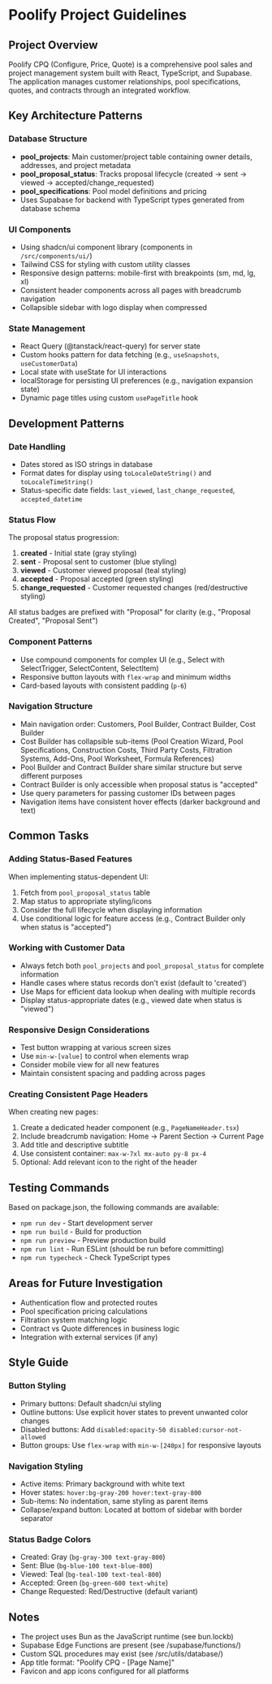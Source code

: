 # Poolify Project Guidelines

## Project Overview
Poolify CPQ (Configure, Price, Quote) is a comprehensive pool sales and project management system built with React, TypeScript, and Supabase. The application manages customer relationships, pool specifications, quotes, and contracts through an integrated workflow.

## Key Architecture Patterns

### Database Structure
- **pool_projects**: Main customer/project table containing owner details, addresses, and project metadata
- **pool_proposal_status**: Tracks proposal lifecycle (created → sent → viewed → accepted/change_requested)
- **pool_specifications**: Pool model definitions and pricing
- Uses Supabase for backend with TypeScript types generated from database schema

### UI Components
- Using shadcn/ui component library (components in `/src/components/ui/`)
- Tailwind CSS for styling with custom utility classes
- Responsive design patterns: mobile-first with breakpoints (sm, md, lg, xl)
- Consistent header components across all pages with breadcrumb navigation
- Collapsible sidebar with logo display when compressed

### State Management
- React Query (@tanstack/react-query) for server state
- Custom hooks pattern for data fetching (e.g., `useSnapshots`, `useCustomerData`)
- Local state with useState for UI interactions
- localStorage for persisting UI preferences (e.g., navigation expansion state)
- Dynamic page titles using custom `usePageTitle` hook

## Development Patterns

### Date Handling
- Dates stored as ISO strings in database
- Format dates for display using `toLocaleDateString()` and `toLocaleTimeString()`
- Status-specific date fields: `last_viewed`, `last_change_requested`, `accepted_datetime`

### Status Flow
The proposal status progression:
1. **created** - Initial state (gray styling)
2. **sent** - Proposal sent to customer (blue styling)
3. **viewed** - Customer viewed proposal (teal styling)
4. **accepted** - Proposal accepted (green styling)
5. **change_requested** - Customer requested changes (red/destructive styling)

All status badges are prefixed with "Proposal" for clarity (e.g., "Proposal Created", "Proposal Sent")

### Component Patterns
- Use compound components for complex UI (e.g., Select with SelectTrigger, SelectContent, SelectItem)
- Responsive button layouts with `flex-wrap` and minimum widths
- Card-based layouts with consistent padding (`p-6`)

### Navigation Structure
- Main navigation order: Customers, Pool Builder, Contract Builder, Cost Builder
- Cost Builder has collapsible sub-items (Pool Creation Wizard, Pool Specifications, Construction Costs, Third Party Costs, Filtration Systems, Add-Ons, Pool Worksheet, Formula References)
- Pool Builder and Contract Builder share similar structure but serve different purposes
- Contract Builder is only accessible when proposal status is "accepted"
- Use query parameters for passing customer IDs between pages
- Navigation items have consistent hover effects (darker background and text)

## Common Tasks

### Adding Status-Based Features
When implementing status-dependent UI:
1. Fetch from `pool_proposal_status` table
2. Map status to appropriate styling/icons
3. Consider the full lifecycle when displaying information
4. Use conditional logic for feature access (e.g., Contract Builder only when status is "accepted")

### Working with Customer Data
- Always fetch both `pool_projects` and `pool_proposal_status` for complete information
- Handle cases where status records don't exist (default to 'created')
- Use Maps for efficient data lookup when dealing with multiple records
- Display status-appropriate dates (e.g., viewed date when status is "viewed")

### Responsive Design Considerations
- Test button wrapping at various screen sizes
- Use `min-w-[value]` to control when elements wrap
- Consider mobile view for all new features
- Maintain consistent spacing and padding across pages

### Creating Consistent Page Headers
When creating new pages:
1. Create a dedicated header component (e.g., `PageNameHeader.tsx`)
2. Include breadcrumb navigation: Home → Parent Section → Current Page
3. Add title and descriptive subtitle
4. Use consistent container: `max-w-7xl mx-auto py-8 px-4`
5. Optional: Add relevant icon to the right of the header

## Testing Commands
Based on package.json, the following commands are available:
- `npm run dev` - Start development server
- `npm run build` - Build for production
- `npm run preview` - Preview production build
- `npm run lint` - Run ESLint (should be run before committing)
- `npm run typecheck` - Check TypeScript types

## Areas for Future Investigation
- Authentication flow and protected routes
- Pool specification pricing calculations
- Filtration system matching logic
- Contract vs Quote differences in business logic
- Integration with external services (if any)

## Style Guide

### Button Styling
- Primary buttons: Default shadcn/ui styling
- Outline buttons: Use explicit hover states to prevent unwanted color changes
- Disabled buttons: Add `disabled:opacity-50 disabled:cursor-not-allowed`
- Button groups: Use `flex-wrap` with `min-w-[240px]` for responsive layouts

### Navigation Styling
- Active items: Primary background with white text
- Hover states: `hover:bg-gray-200 hover:text-gray-800`
- Sub-items: No indentation, same styling as parent items
- Collapse/expand button: Located at bottom of sidebar with border separator

### Status Badge Colors
- Created: Gray (`bg-gray-300 text-gray-800`)
- Sent: Blue (`bg-blue-100 text-blue-800`)
- Viewed: Teal (`bg-teal-100 text-teal-800`)
- Accepted: Green (`bg-green-600 text-white`)
- Change Requested: Red/Destructive (default variant)

## Notes
- The project uses Bun as the JavaScript runtime (see bun.lockb)
- Supabase Edge Functions are present (see /supabase/functions/)
- Custom SQL procedures may exist (see /src/utils/database/)
- App title format: "Poolify CPQ - [Page Name]"
- Favicon and app icons configured for all platforms